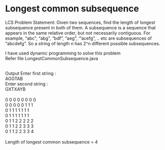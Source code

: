 <h1> Longest common subsequence </h2> 
LCS Problem Statement: Given two sequences, find the length of longest subsequence present in both of them. A subsequence is a sequence that appears in the same relative order, but not necessarily contiguous. For example, “abc”, “abg”, “bdf”, “aeg”, ‘”acefg”, .. etc are subsequences of “abcdefg”. So a string of length n has 2^n different possible subsequences.<br>

I have used dynamic programming to solve this problem <br> 
Refer file LongestCommonSubsequence.java<br><br>

Output 
Enter first string : <br>
AGGTAB<br>
Enter second string : <br>
GXTXAYB<br>
<br>
0	0	0	0	0	0	0	0	<br>
0	0	0	0	0	1	1	1	<br>
0	1	1	1	1	1	1	1	<br>
0	1	1	1	1	1	1	1	<br>
0	1	1	2	2	2	2	2	<br>
0	1	1	2	2	3	3	3	<br>
0	1	1	2	2	3	3	4	<br>
<br>
 Length of longest common subsequence  = 4<br>


